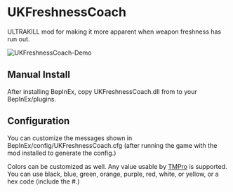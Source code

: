 # UKFreshnessCoach

ULTRAKILL mod for making it more apparent when weapon freshness has run out.

![UKFreshnessCoach-Demo](https://github.com/prophetofxenu/UKFreshnessCoach/assets/20529712/5bd6bb58-220e-41e5-8093-012cebac0ce9)

## Manual Install

After installing BepInEx, copy UKFreshnessCoach.dll from to your BepInEx/plugins.

## Configuration

You can customize the messages shown in BepInEx/config/UKFreshnessCoach.cfg (after running the
game with the mod installed to generate the config.)

Colors can be customized as well. Any value usable by [TMPro](https://docs.unity3d.com/Packages/com.unity.textmeshpro@4.0/manual/RichTextColor.html)
is supported. You can use black, blue, green, orange, purple, red, white, or yellow, or a hex code
(include the #.)
